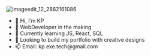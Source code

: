 

![imageedit_12_2862161086](https://github.com/user-attachments/assets/6dbb210b-d510-4a70-8f02-1953a7b4aa6d)


<div>
  <ul>
     <li> 👋 Hi, I’m KP </li>
     <li> 👀 WebDeveloper in the making </li>
     <li>🌱 Currently learning JS, React, SQL </li>
     <li>💞️ Looking to build my portfolio with creative designs</li>
     <li> 📫 Email: kp.exe.tech@gmail.com</li>
   </ul>
</div>

<!---
KPenaTech/KPenaTech is a ✨ special ✨ repository because its `README.md` (this file) appears on your GitHub profile.
You can click the Preview link to take a look at your changes.
--->
